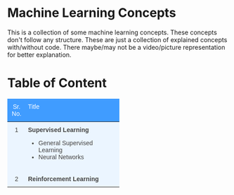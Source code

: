 # Machine Learning Concepts

This is a collection of some machine learning concepts. 
These concepts don't follow any structure. 
These are just a collection of explained concepts with/without code. 
There maybe/may not be a video/picture representation for better explanation.





# Table of Content

<style type="text/css">
.tg  {border:none;border-collapse:collapse;border-color:#9ABAD9;border-spacing:0;}
.tg td{background-color:#EBF5FF;border-color:#9ABAD9;border-style:solid;border-width:0px;color:#444;
  font-family:Arial, sans-serif;font-size:14px;overflow:hidden;padding:10px 5px;word-break:normal;}
.tg th{background-color:#409cff;border-color:#9ABAD9;border-style:solid;border-width:0px;color:#fff;
  font-family:Arial, sans-serif;font-size:14px;font-weight:normal;overflow:hidden;padding:10px 5px;word-break:normal;}
.tg .tg-c3ow{border-color:inherit;text-align:center;vertical-align:top}
.tg .tg-0pky{border-color:inherit;text-align:left;vertical-align:top}
</style>
<table class="tg" style="width: 100%">
<colgroup>
<col style="width: 42px">
<col style="width: 213px">
</colgroup>
<thead>
  <tr>
    <th class="tg-c3ow">Sr. No. </th>
    <th class="tg-0pky">Title</th>
  </tr>
</thead>
<tbody>
  <tr>
    <td class="tg-c3ow">1</td>
    <td class="tg-0pky"><b>Supervised Learning</b>
      <ul>
        <li>General Supervised Learning</li>
        <li>Neural Networks</li>
      </ul>
    </td>
  </tr>
  <tr>
    <td class="tg-c3ow">2</td>
    <td class="tg-0pky"><b>Reinforcement Learning</b></td>
  </tr>
</tbody>
</table>

